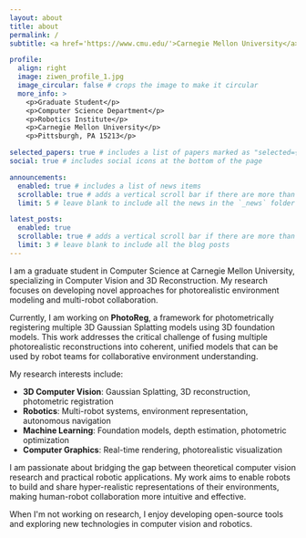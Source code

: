 ```yaml
---
layout: about
title: about
permalink: /
subtitle: <a href='https://www.cmu.edu/'>Carnegie Mellon University</a>. Computer Science & Robotics Institute.

profile:
  align: right
  image: ziwen_profile_1.jpg
  image_circular: false # crops the image to make it circular
  more_info: >
    <p>Graduate Student</p>
    <p>Computer Science Department</p>
    <p>Robotics Institute</p>
    <p>Carnegie Mellon University</p>
    <p>Pittsburgh, PA 15213</p>

selected_papers: true # includes a list of papers marked as "selected={true}"
social: true # includes social icons at the bottom of the page

announcements:
  enabled: true # includes a list of news items
  scrollable: true # adds a vertical scroll bar if there are more than 3 news items
  limit: 5 # leave blank to include all the news in the `_news` folder

latest_posts:
  enabled: true
  scrollable: true # adds a vertical scroll bar if there are more than 3 new posts items
  limit: 3 # leave blank to include all the blog posts
---
```


I am a graduate student in Computer Science at Carnegie Mellon University, specializing in Computer Vision and 3D Reconstruction. My research focuses on developing novel approaches for photorealistic environment modeling and multi-robot collaboration.

Currently, I am working on **PhotoReg**, a framework for photometrically registering multiple 3D Gaussian Splatting models using 3D foundation models. This work addresses the critical challenge of fusing multiple photorealistic reconstructions into coherent, unified models that can be used by robot teams for collaborative environment understanding.

My research interests include:
- **3D Computer Vision**: Gaussian Splatting, 3D reconstruction, photometric registration
- **Robotics**: Multi-robot systems, environment representation, autonomous navigation
- **Machine Learning**: Foundation models, depth estimation, photometric optimization
- **Computer Graphics**: Real-time rendering, photorealistic visualization

I am passionate about bridging the gap between theoretical computer vision research and practical robotic applications. My work aims to enable robots to build and share hyper-realistic representations of their environments, making human-robot collaboration more intuitive and effective.

When I'm not working on research, I enjoy developing open-source tools and exploring new technologies in computer vision and robotics.
